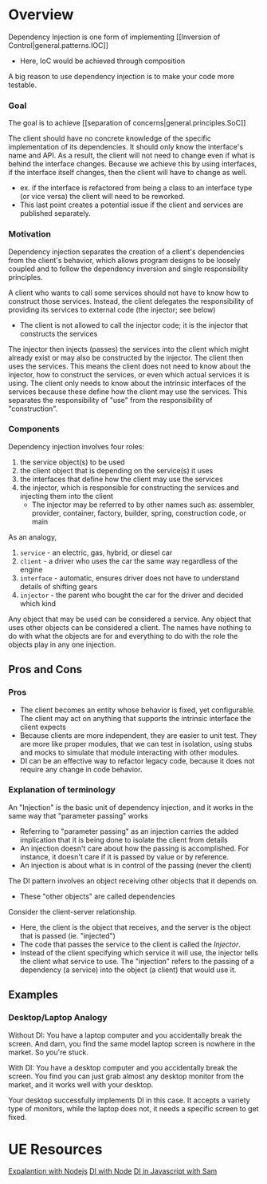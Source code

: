 
# Overview
Dependency Injection is one form of implementing [[Inversion of Control|general.patterns.IOC]]
- Here, IoC would be achieved through composition

A big reason to use dependency injection is to make your code more testable.

### Goal
The goal is to achieve [[separation of concerns|general.principles.SoC]]

The client should have no concrete knowledge of the specific implementation of its dependencies. It should only know the interface's name and API. As a result, the client will not need to change even if what is behind the interface changes. Because we achieve this by using interfaces, if the interface itself changes, then the client will have to change as well.
- ex. if the interface is refactored from being a class to an interface type (or vice versa) the client will need to be reworked.
- This last point creates a potential issue if the client and services are published separately.

### Motivation
Dependency injection separates the creation of a client's dependencies from the client's behavior, which allows program designs to be loosely coupled and to follow the dependency inversion and single responsibility principles.

A client who wants to call some services should not have to know how to construct those services. Instead, the client delegates the responsibility of providing its services to external code (the injector; see below)
- The client is not allowed to call the injector code; it is the injector that constructs the services

The injector then injects (passes) the services into the client which might already exist or may also be constructed by the injector. The client then uses the services. This means the client does not need to know about the injector, how to construct the services, or even which actual services it is using. The client only needs to know about the intrinsic interfaces of the services because these define how the client may use the services. This separates the responsibility of "use" from the responsibility of "construction".

### Components
Dependency injection involves four roles:
1. the service object(s) to be used
2. the client object that is depending on the service(s) it uses
3. the interfaces that define how the client may use the services
4. the injector, which is responsible for constructing the services and injecting them into the client
    - The injector may be referred to by other names such as: assembler, provider, container, factory, builder, spring, construction code, or main

As an analogy,
1. `service` - an electric, gas, hybrid, or diesel car
2. `client` - a driver who uses the car the same way regardless of the engine
3. `interface` - automatic, ensures driver does not have to understand details of shifting gears
4. `injector` - the parent who bought the car for the driver and decided which kind

Any object that may be used can be considered a service. Any object that uses other objects can be considered a client. The names have nothing to do with what the objects are for and everything to do with the role the objects play in any one injection.

## Pros and Cons
### Pros
- The client becomes an entity whose behavior is fixed, yet configurable. The client may act on anything that supports the intrinsic interface the client expects
- Because clients are more independent, they are easier to unit test. They are more like proper modules, that we can test in isolation, using stubs and mocks to simulate that module interacting with other modules.
- DI can be an effective way to refactor legacy code, because it does not require any change in code behavior.

### Explanation of terminology
An "Injection" is the basic unit of dependency injection, and it works in the same way that "parameter passing" works
- Referring to "parameter passing" as an injection carries the added implication that it is being done to isolate the client from details
- An injection doesn't care about how the passing is accomplished. For instance, it doesn't care if it is passed by value or by reference.
- An injection is about what is in control of the passing (never the client)

The DI pattern involves an object receiving other objects that it depends on.
- These "other objects" are called dependencies

Consider the client-server relationship.
- Here, the client is the object that receives, and the server is the object that is passed (ie. "injected")
- The code that passes the service to the client is called the *Injector*.
- Instead of the client specifying which service it will use, the injector tells the client what service to use. The "injection" refers to the passing of a dependency (a service) into the object (a client) that would use it.

## Examples

### Desktop/Laptop Analogy
Without DI: You have a laptop computer and you accidentally break the screen. And darn, you find the same model laptop screen is nowhere in the market. So you're stuck.

With DI: You have a desktop computer and you accidentally break the screen. You find you can just grab almost any desktop monitor from the market, and it works well with your desktop.

Your desktop successfully implements DI in this case. It accepts a variety type of monitors, while the laptop does not, it needs a specific screen to get fixed.

# UE Resources
[Expalantion with Nodejs](https://stackoverflow.com/questions/9250851/do-i-need-dependency-injection-in-nodejs-or-how-to-deal-with)
[DI with Node](https://khalilstemmler.com/articles/tutorials/dependency-injection-inversion-explained/)
[DI in Javascript with Sam](https://sammeechward.com/dependency-injection-in-javascript/)
